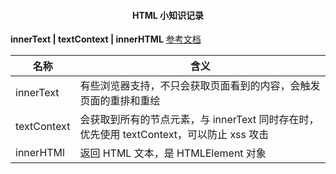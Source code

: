 #### <p align='center'>HTML 小知识记录</p>

<b>innerText | textContext | innerHTML</b>
[参考文档](https://juejin.cn/post/7044436311033249805)

| 名称        | 含义                                                                                     |
| ----------- | ---------------------------------------------------------------------------------------- |
| innerText   | 有些浏览器支持，不只会获取页面看到的内容，会触发页面的重排和重绘                         |
| textContext | 会获取到所有的节点元素，与 innerText 同时存在时，优先使用 textContext，可以防止 xss 攻击 |
| innerHTMl   | 返回 HTML 文本，是 HTMLElement 对象                                                      |
